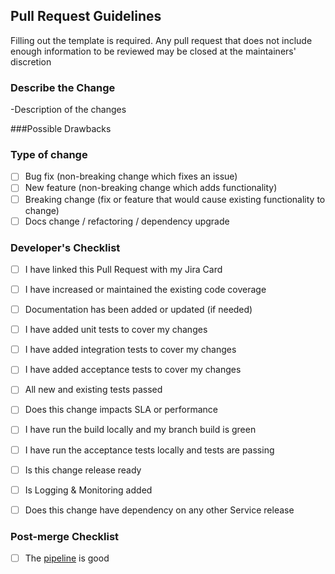 ## Pull Request Guidelines

Filling out the template is required. Any pull request that does not include enough information to be reviewed may be closed at the maintainers' discretion

### Describe the Change

-Description of the changes

###Possible Drawbacks




### Type of change

- [ ] Bug fix (non-breaking change which fixes an issue)
- [ ] New feature (non-breaking change which adds functionality)
- [ ] Breaking change (fix or feature that would cause existing functionality to change)
- [ ] Docs change / refactoring / dependency upgrade

### Developer's Checklist

- [ ] I have linked this Pull Request with my Jira Card
- [ ] I have increased or maintained the existing code coverage
- [ ] Documentation has been added or updated (if needed)
- [ ] I have added unit tests to cover my changes
- [ ] I have added integration tests to cover my changes
- [ ] I have added acceptance tests to cover my changes
- [ ] All new and existing tests passed
- [ ] Does this change impacts SLA or performance
- [ ] I have run the build locally and my branch build is green
- [ ] I have run the acceptance tests locally and tests are passing
- [ ] Is this change release ready
- [ ] Is Logging & Monitoring added
- [ ] Does this change have dependency on any other Service release


### Post-merge Checklist

- [ ] The [pipeline](https://console.kumo.expedia.biz/apps/lty-sterling-service-ec2/pipeline/) is good